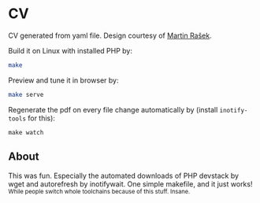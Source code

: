 # CV

CV generated from yaml file. Design courtesy of [Martin Rašek](https://cz.linkedin.com/in/martin-ra%C5%A1ek-4aba84b8).

Build it on Linux with installed PHP by:

```bash
make
```

Preview and tune it in browser by:

```bash
make serve
```

Regenerate the pdf on every file change automatically by (install `inotify-tools` for this):

```
make watch
```

## About

This was fun. Especially the automated downloads of PHP devstack by wget and autorefresh by inotifywait. One simple makefile, and it just works! <sub>While people switch whole toolchains because of this stuff. Insane.</sub>
